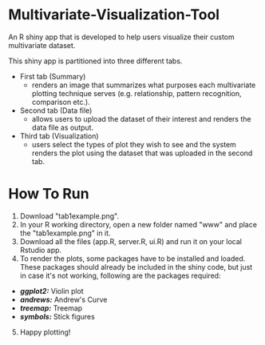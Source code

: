 # Multivariate-Visualization-Tool
An R shiny app that is developed to help users visualize their custom multivariate dataset.

This shiny app is partitioned into three different tabs. <br>
- First tab (Summary)
  - renders an image that summarizes what purposes each multivariate plotting technique serves (e.g. relationship, pattern recognition, comparison etc.).
- Second tab (Data file)
  - allows users to upload the dataset of their interest and renders the data file as output.
- Third tab (Visualization)
  - users select the types of plot they wish to see and the system renders the plot using the dataset that was uploaded in the second tab.


# How To Run
1. Download "tab1example.png".
2. In your R working directory, open a new folder named "www" and place the "tab1example.png" in it.
3. Download all the files (app.R, server.R, ui.R) and run it on your local Rstudio app.
4. To render the plots, some packages have to be installed and loaded. These packages should already be included in the shiny code, but just in case it's not working, following are the packages required:
  - ***ggplot2:*** Violin plot
  - ***andrews:*** Andrew's Curve
  - ***treemap:*** Treemap
  - ***symbols:*** Stick figures
5. Happy plotting!
